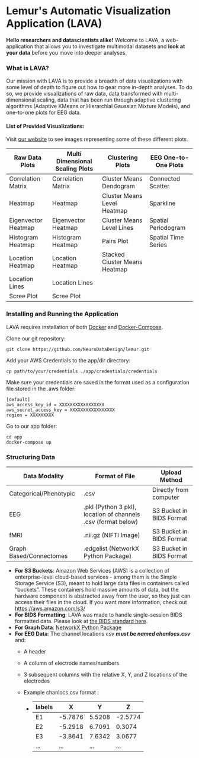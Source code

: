  # Lemur's Automatic Visualization Application (LAVA)

**Hello researchers and datascientists alike!** Welcome to LAVA, a web-application that allows you to investigate multimodal datasets and **look at your data** before you move into deeper analyses.

### What is LAVA?

Our mission with LAVA is to provide a breadth of data visualizations with some level of depth to figure out how to gear more in-depth analyses. To do so, we provide visualizations of raw data, data transformed with multi-dimensional scaling, data that has been run through adaptive clustering algorithms (Adaptive KMeans or Hierarchial Gaussian Mixture Models), and one-to-one plots for EEG data.

#### List of Provided Visualizations:

Visit [our website](https://neurodatadesign.github.io/lemur/) to see images representing some of these different plots.

| Raw Data Plots         | Multi Dimensional Scaling Plots        | Clustering Plots              | EEG One-to-One Plots |
| ---------------------- | -------------------------------------- | ----------------------------- | -------------------- |
| Correlation Matrix     | Correlation Matrix                     | Cluster Means Dendogram       | Connected Scatter    |
| Heatmap                | Heatmap                                | Cluster Means Level Heatmap   | Sparkline            |
| Eigenvector Heatmap    | Eigenvector Heatmap                    | Cluster Means Level Lines     | Spatial Periodogram  |
| Histogram Heatmap      | Histogram Heatmap                      | Pairs Plot                    | Spatial Time Series  |
| Location Heatmap       | Location Heatmap                       | Stacked Cluster Means Heatmap |                      |
| Location Lines         | Location Lines                         |                               |                      |
| Scree Plot             | Scree Plot                             |                               |                      |


### Installing and Running the Application

LAVA requires installation of both [Docker](https://docs.docker.com/install/) and [Docker-Compose](https://docs.docker.com/compose/install/).

Clone our git repository:

`git clone https://github.com/NeuroDataDesign/lemur.git`

Add your AWS Credentials to the app/dir directory:

`cp path/to/your/credentials ./app/credentials/credentials`

Make sure your credentials are saved in the format used as a configuration file stored in the .aws folder:

```
[default]
aws_access_key_id = XXXXXXXXXXXXXXXXX
aws_secret_access_key = XXXXXXXXXXXXXXXXX
region = XXXXXXXXX
```
Go to our app folder:

```
cd app
docker-compose up
```

### Structuring Data

| Data Modality            | Format of File                        | Upload Method            |
| ------------------------ | ------------------------------------- | ------------------------ |
| Categorical/Phenotypic   | .csv                                  | Directly from computer   |
| EEG                      | .pkl (Python 3 pkl), location of channels .csv (format below) | S3 Bucket in BIDS Format |
| fMRI                     | .nii.gz (NIFTI Image)                 | S3 Bucket in BIDS Format |
| Graph Based/Connectomes  | .edgelist (NetworkX Python Package)   | S3 Bucket in BIDS Format |

- **For S3 Buckets**: Amazon Web Services (AWS) is a collection of enterprise-level cloud-based services - among them is the Simple Storage Service (S3), meant to hold large data files in containers called “buckets”. These containers hold massive amounts of data, but the hardware component is abstracted away from the user, so they just can access their files in the cloud. If you want more information, check out https://aws.amazon.com/s3/
- **For BIDS Formatting**: LAVA was made to handle single-session BIDS formatted data. Please look at [the BIDS standard here](http://bids.neuroimaging.io/).
- **For Graph Data**: [NetworkX Python Package](https://networkx.github.io/documentation/networkx-1.9.1/overview.html)
- **For EEG Data**: The channel locations csv ***must be named chanlocs.csv*** and:
    - A header
    - A column of electrode names/numbers
    - 3 subsequent columns with the relative X, Y, and Z locations of the electrodes
    - Example chanlocs.csv format :

         - | labels | X        | Y        | Z        |
           | ------ | -------- | -------- | -------- |
           | E1     | -5.7876  | 5.5208   | -2.5774  |
           | E2     | -5.2918  | 6.7091   | 0.3074   |
           | E3     | -3.8641  | 7.6342   | 3.0677   |
           | ...    | ...      | ...      | ...      |
